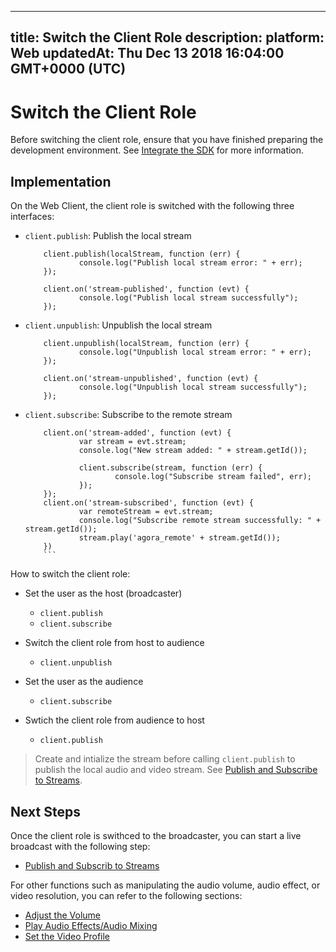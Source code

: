 
---
title: Switch the Client Role
description: 
platform: Web
updatedAt: Thu Dec 13 2018 16:04:00 GMT+0000 (UTC)
---
# Switch the Client Role
Before switching the client role, ensure that you have finished preparing the development environment. See [Integrate the SDK](../../en/Interactive%20Broadcast/web_prepare.md) for more information.

## Implementation
On the Web Client, the client role is switched with the following three interfaces:

- `client.publish`: Publish the local stream

	```
		client.publish(localStream, function (err) {
				console.log("Publish local stream error: " + err);
		});

		client.on('stream-published', function (evt) {
				console.log("Publish local stream successfully");
		});

	```

- `client.unpublish`: Unpublish the local stream

	```
		client.unpublish(localStream, function (err) {
				console.log("Unpublish local stream error: " + err);
		});

		client.on('stream-unpublished', function (evt) {
				console.log("Unpublish local stream successfully");
		});

	```

- `client.subscribe`: Subscribe to the remote stream

	```
		client.on('stream-added', function (evt) {
				var stream = evt.stream;
				console.log("New stream added: " + stream.getId());

				client.subscribe(stream, function (err) {
						console.log("Subscribe stream failed", err);
				});
		});
		client.on('stream-subscribed', function (evt) {
				var remoteStream = evt.stream;
				console.log("Subscribe remote stream successfully: " + stream.getId());
				stream.play('agora_remote' + stream.getId());
		})
		```
	
How to switch the client role:
- Set the user as the host (broadcaster)

  * `client.publish`
  * `client.subscribe`

- Switch the client role from host to audience

  * `client.unpublish`

- Set the user as the audience

  * `client.subscribe`

- Swtich the client role from audience to host

  * `client.publish`

> Create and intialize the stream before calling `client.publish` to publish the local audio and video stream. See [Publish and Subscribe to Streams](../../cn/Interactive%20Broadcast/publish_web_video.md).

## Next Steps

Once the client role is swithced to the broadcaster, you can start a live broadcast with the following step:

- [Publish and Subscrib to Streams](../../en/Interactive%20Broadcast/publish_web_live.md)

For other functions such as manipulating the audio volume, audio effect, or video resolution, you can refer to the following sections:

- [Adjust the Volume](../../en/Interactive%20Broadcast/volume_web.md)
- [Play Audio Effects/Audio Mixing](../../en/Interactive%20Broadcast/effect_mixing_web.md)
- [Set the Video Profile](../../en/Interactive%20Broadcast/videoProfile_web.md)
